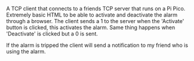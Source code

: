 A TCP client that connects to a friends TCP server that runs on a Pi Pico. Extremely basic HTML to be able to activate and deactivate the alarm through a browser.
The client sends a 1 to the server when the 'Activate' button is clicked, this activates the alarm. Same thing happens when 'Deactivate' is clicked but a 0 is sent.

If the alarm is tripped the client will send a notification to my friend who is using the alarm. 
